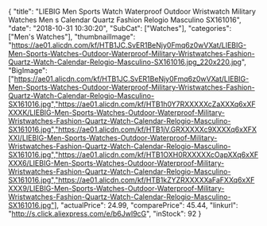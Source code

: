 {
	"title": "LIEBIG Men Sports Watch Waterproof Outdoor Wristwatch Military Watches Men s Calendar Quartz  Fashion Relogio Masculino SX161016",
	"date": "2018-10-31 10:30:20",
	"SubCat": ["Watches"],
	"categories": ["Men's Watches"],
	"thumbnailImage": "https://ae01.alicdn.com/kf/HTB1JC.SvER1BeNjy0Fmq6z0wVXat/LIEBIG-Men-Sports-Watches-Outdoor-Waterproof-Military-Wristwatches-Fashion-Quartz-Watch-Calendar-Relogio-Masculino-SX161016.jpg_220x220.jpg",
	"BigImage": ["https://ae01.alicdn.com/kf/HTB1JC.SvER1BeNjy0Fmq6z0wVXat/LIEBIG-Men-Sports-Watches-Outdoor-Waterproof-Military-Wristwatches-Fashion-Quartz-Watch-Calendar-Relogio-Masculino-SX161016.jpg","https://ae01.alicdn.com/kf/HTB1h0Y7RXXXXXcZaXXXq6xXFXXXK/LIEBIG-Men-Sports-Watches-Outdoor-Waterproof-Military-Wristwatches-Fashion-Quartz-Watch-Calendar-Relogio-Masculino-SX161016.jpg","https://ae01.alicdn.com/kf/HTB1jV.GRXXXXXc9XXXXq6xXFXXXI/LIEBIG-Men-Sports-Watches-Outdoor-Waterproof-Military-Wristwatches-Fashion-Quartz-Watch-Calendar-Relogio-Masculino-SX161016.jpg","https://ae01.alicdn.com/kf/HTB1OXH0RXXXXXcOapXXq6xXFXXX6/LIEBIG-Men-Sports-Watches-Outdoor-Waterproof-Military-Wristwatches-Fashion-Quartz-Watch-Calendar-Relogio-Masculino-SX161016.jpg","https://ae01.alicdn.com/kf/HTB1kZYZRXXXXXaFaFXXq6xXFXXX9/LIEBIG-Men-Sports-Watches-Outdoor-Waterproof-Military-Wristwatches-Fashion-Quartz-Watch-Calendar-Relogio-Masculino-SX161016.jpg"],
	"actualPrice": 24.99,
	"comparePrice": 45.44,
	"linkurl": "http://s.click.aliexpress.com/e/b6JwI9cG",
	"inStock": 92
}
